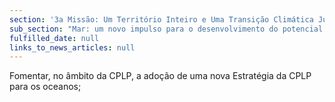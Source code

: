 ```yaml
---
section: '3a Missão: Um Território Inteiro e Uma Transição Climática Justa'
sub_section: "Mar: um novo impulso para o desenvolvimento do potencial oceânico do país"
fulfilled_date: null
links_to_news_articles: null
---
```


Fomentar, no âmbito da CPLP, a adoção de uma nova Estratégia da CPLP para os oceanos;